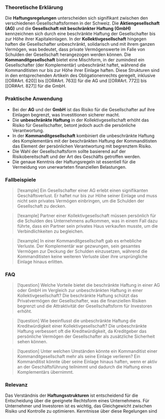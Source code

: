 ### Theoretische Erklärung
Die **Haftungsregelungen** unterscheiden sich signifikant zwischen den verschiedenen Gesellschaftsformen in der Schweiz. Die **Aktiengesellschaft (AG)** und die **Gesellschaft mit beschränkter Haftung (GmbH)** kennzeichnen sich durch eine beschränkte Haftung der Gesellschafter bis zur Höhe ihrer Kapitaleinlagen. In der **Kollektivgesellschaft** hingegen haften die Gesellschafter unbeschränkt, solidarisch und mit ihrem ganzen Vermögen, was bedeutet, dass private Vermögenswerte im Falle von Schulden der Gesellschaft herangezogen werden können. Die **Kommanditgesellschaft** bietet eine Mischform, in der zumindest ein Gesellschafter (der Komplementär) unbeschränkt haftet, während die Kommanditisten nur bis zur Höhe ihrer Einlage haften. Diese Strukturen sind in den entsprechenden Artikeln des Obligationenrechts geregelt, inklusive [[OR#Art. 620]] bis [[OR#Art. 763]] für die AG und [[OR#Art. 772]] bis [[OR#Art. 827]] für die GmbH.

### Praktische Anwendung
- Bei der **AG** und der **GmbH** ist das Risiko für die Gesellschafter auf ihre Einlagen begrenzt, was Investitionen sicherer macht.
- Die **unbeschränkte Haftung** in der Kollektivgesellschaft erhöht das Risiko für Gesellschafter, betont jedoch auch die persönliche Verantwortung.
- In der **Kommanditgesellschaft** kombiniert die unbeschränkte Haftung des Komplementärs mit der beschränkten Haftung der Kommanditisten das Element der persönlichen Verantwortung mit begrenztem Risiko.
- Die Wahl der Gesellschaftsform sollte basierend auf der Risikobereitschaft und der Art des Geschäfts getroffen werden.
- Die genaue Kenntnis der Haftungsregeln ist essentiell für die Vermeidung von unerwarteten finanziellen Belastungen.

### Fallbeispiele
>[!example] Ein Gesellschafter einer AG erlebt einen signifikanten Geschäftsverlust. Er haftet nur bis zur Höhe seiner Einlage und muss nicht sein privates Vermögen einbringen, um die Schulden der Gesellschaft zu decken.

>[!example] Partner einer Kollektivgesellschaft müssen persönlich für die Schulden des Unternehmens aufkommen, was in einem Fall dazu führte, dass ein Partner sein privates Haus verkaufen musste, um die Verbindlichkeiten zu begleichen.

>[!example] In einer Kommanditgesellschaft gab es erhebliche Verluste. Der Komplementär war gezwungen, sein gesamtes Vermögen zur Deckung der Schulden einzusetzen, während die Kommanditisten keine weiteren Verluste über ihre ursprüngliche Einlage hinaus erlitten.

### FAQ
>[!question] Welche Vorteile bietet die beschränkte Haftung in einer AG oder GmbH im Vergleich zur unbeschränkten Haftung in einer Kollektivgesellschaft?
>Die beschränkte Haftung schützt das Privatvermögen der Gesellschafter, was die finanziellen Risiken begrenzt und die Attraktivität der Gesellschaftsform für Investoren erhöht.

>[!question] Wie beeinflusst die unbeschränkte Haftung die Kreditwürdigkeit einer Kollektivgesellschaft?
>Die unbeschränkte Haftung verbessert oft die Kreditwürdigkeit, da Kreditgeber das persönliche Vermögen der Gesellschafter als zusätzliche Sicherheit sehen können.

>[!question] Unter welchen Umständen könnte ein Kommanditist einer Kommanditgesellschaft mehr als seine Einlage verlieren?
>Ein Kommanditist könnte über seine Einlage hinaus haften, wenn er aktiv an der Geschäftsführung teilnimmt und dadurch die Haftung eines Komplementärs übernimmt.

### Relevanz
Das Verständnis der **Haftungsstrukturen** ist entscheidend für die Entscheidung über die geeignete Rechtsform eines Unternehmens. Für Unternehmer und Investoren ist es wichtig, das Gleichgewicht zwischen Risiko und Kontrolle zu optimieren. Kenntnisse über diese Regelungen sind